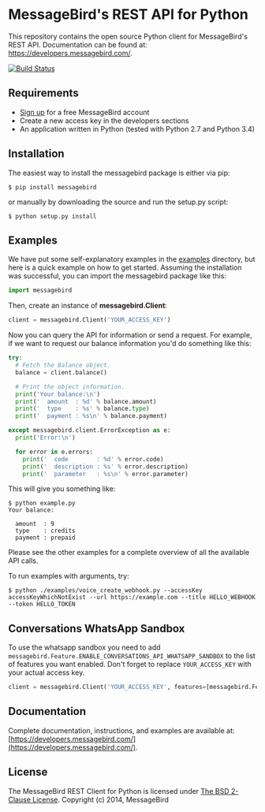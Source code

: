 MessageBird's REST API for Python
=================================
This repository contains the open source Python client for MessageBird's REST API. Documentation can be found at: https://developers.messagebird.com/.

[![Build Status](https://travis-ci.org/messagebird/python-rest-api.svg?branch=master)](https://travis-ci.org/messagebird/python-rest-api)

Requirements
------------
- [Sign up](https://www.messagebird.com/en/signup) for a free MessageBird account
- Create a new access key in the developers sections
- An application written in Python (tested with Python 2.7 and Python 3.4)

Installation
------------
The easiest way to install the messagebird package is either via pip:

```
$ pip install messagebird
```

or manually by downloading the source and run the setup.py script:

```
$ python setup.py install
```

Examples
--------
We have put some self-explanatory examples in the [examples](https://github.com/messagebird/python-rest-api/tree/master/examples) directory, but here is a quick example on how to get started. Assuming the installation was successful, you can import the messagebird package like this:

```python
import messagebird
```

Then, create an instance of **messagebird.Client**:

```python
client = messagebird.Client('YOUR_ACCESS_KEY')
```

Now you can query the API for information or send a request. For example, if we want to request our balance information you'd do something like this:

```python
try:
  # Fetch the Balance object.
  balance = client.balance()

  # Print the object information.
  print('Your balance:\n')
  print('  amount  : %d' % balance.amount)
  print('  type    : %s' % balance.type)
  print('  payment : %s\n' % balance.payment)

except messagebird.client.ErrorException as e:
  print('Error:\n')

  for error in e.errors:
    print('  code        : %d' % error.code)
    print('  description : %s' % error.description)
    print('  parameter   : %s\n' % error.parameter)

```

This will give you something like:
```shell
$ python example.py
Your balance:

  amount  : 9 
  type    : credits
  payment : prepaid
```

Please see the other examples for a complete overview of all the available API calls.

To run examples with arguments, try:
```shell script
$ python ./examples/voice_create_webhook.py --accessKey accessKeyWhichNotExist --url https://example.com --title HELLO_WEBHOOK --token HELLO_TOKEN
```

Conversations WhatsApp Sandbox
-------------
To use the whatsapp sandbox you need to add `messagebird.Feature.ENABLE_CONVERSATIONS_API_WHATSAPP_SANDBOX` to the list of features you want enabled. Don't forget to replace `YOUR_ACCESS_KEY` with your actual access key.

```python
client = messagebird.Client('YOUR_ACCESS_KEY', features=[messagebird.Feature.ENABLE_CONVERSATIONS_API_WHATSAPP_SANDBOX])
```

Documentation
-------------
Complete documentation, instructions, and examples are available at:
[https://developers.messagebird.com/](https://developers.messagebird.com/).

License
-------
The MessageBird REST Client for Python is licensed under [The BSD 2-Clause License](http://opensource.org/licenses/BSD-2-Clause). Copyright (c) 2014, MessageBird
